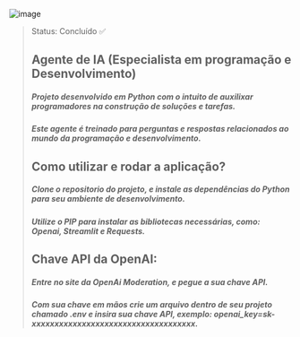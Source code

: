 ![image](https://github.com/user-attachments/assets/09aca61a-ad5c-42b0-964e-3f0286e98dc6)


> Status: Concluído ✅
> ## Agente de IA (Especialista em programação e Desenvolvimento)
>
> ##### Projeto desenvolvido em Python com o intuito de auxilixar programadores na construção de soluções e tarefas.
> ##### Este agente é treinado para perguntas e respostas relacionados ao mundo da programação e desenvolvimento.
>
> ## Como utilizar e rodar a aplicação?
>
> ##### Clone o repositorio do projeto, e instale as dependências do Python para seu ambiente de desenvolvimento.
> ##### Utilize o PIP para instalar as bibliotecas necessárias, como: Openai, Streamlit e Requests.
>
> ## Chave API da OpenAI:
>
> ##### Entre no site da OpenAi Moderation, e pegue a sua chave API.
> ##### Com sua chave em mãos crie um arquivo dentro de seu projeto chamado .env e insira sua chave API, exemplo: openai_key=sk-xxxxxxxxxxxxxxxxxxxxxxxxxxxxxxxxxxxx.

